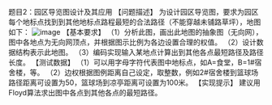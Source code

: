 题目2：园区导览图设计及其应用
【问题描述】
为设计园区导览图，要求为园区每个地标点找到到其他地标点路程最短的合法路径（不能穿越未铺路草坪），地图如下：
 ![image](https://user-images.githubusercontent.com/81619995/147397815-1c13f2a6-2819-4b32-ae46-d84e92a9b755.png)
【基本要求】
（1）分析此图，画出此地图的抽象图（无向网），图中各地点为无向网顶点，并根据图示比例为各边设置合理的权值。
（2）设计数据结构表示此地图。
（3）编码实现输入某地点计算出到其他各点最短路径及路径长度。
【测试数据】
（1）可以用字母字符代表图中地标点，如A=食堂，B=1#宿舍楼，等。
（2）边权根据图例距离自己设定，取整数，例如2#宿舍楼到篮球场路径距离可设置为50，篮球场到凉亭距离可设置为100米。
【实现提示】
建议用Floyd算法求出图中各点到其他各点的最短路径。
